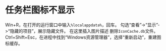 # 任务栏图标不显示

Win+R，在打开的运行窗口中输入`%localappdata%`，回车。
勾选“查看”->“显示”->“隐藏的项目”，展示隐藏文件。
在这里插入图片描述
删除`IconCache.db`文件。
Ctrl+Shift+Esc，在进程中找到“Windows资源管理器”，选择“重新启动”，重建图标缓存。